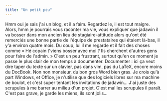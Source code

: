 ```yaml
---
title: "Un petit peu"
---
```


Hmm oui je sais j'ai un blog, et il a faim. Regardez le, il est tout maigre.
Alors, hmm je pourrais vous raconter ma vie, vous expliquer que jadawin il va
bosser dans mon ancien lieu de stagiaire-attitude alors qu'ont été remerciés
une bonne partie de l'équipe de prestataires qui étaient là-bas, il y'a
environ quatre mois. Du coup, lui il me regarde et il fait des choses comme «
Hé copain t'viens bosser avec moi ? Ils cherchent d'autres gens pour faire de
l'admin. » C'est un peu frustrant, surtout qu'en ce moment je passe le plus
clair de mon temps à documenter. Documenter : ici ça veut dire taper du texte
sur un clavier, pas dans vim, pas du LaTeX, encore moins du DocBook. Non non
monsieur, du bon gros Word bien gras. Je crois qu'à part Windows, et Office,
je n'utilise que des logiciels libres sur ma machine de boulot, et c'est super
tentant les invitations de jadawin... J'ai juste des scrupules à me barrer au
milieu d'un projet. C'est mal les scrupules il paraît. C'est pas grave, je
garde les miens, ils sont jolis...

